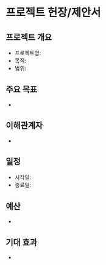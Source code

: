 # 프로젝트 헌장/제안서

## 프로젝트 개요
- 프로젝트명:
- 목적:
- 범위:

## 주요 목표
- 

## 이해관계자
- 

## 일정
- 시작일:
- 종료일:

## 예산
- 

## 기대 효과
- 
